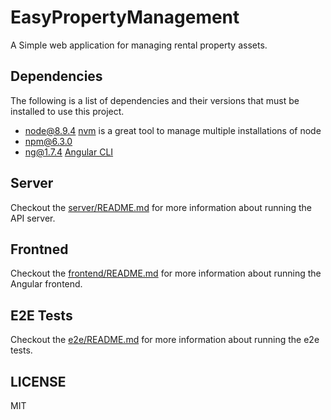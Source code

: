 # EasyPropertyManagement

A Simple web application for managing rental property assets.

## Dependencies

The following is a list of dependencies and their versions that must be installed to use this project.

* node@8.9.4 [nvm](https://github.com/creationix/nvm) is a great tool to manage multiple installations of node
* npm@6.3.0
* ng@1.7.4 [Angular CLI](https://cli.angular.io/)

## Server

Checkout the [server/README.md](https://github.com/suitespot/EasyPropertyManagementQA/blob/master/server/README.md) for more information about running the API server.

## Frontned

Checkout the [frontend/README.md](https://github.com/suitespot/EasyPropertyManagementQA/blob/master/frontend/README.md) for more information about running the Angular frontend.

## E2E Tests

Checkout the [e2e/README.md](https://github.com/suitespot/EasyPropertyManagementQA/blob/master/e2e/README.md) for more information about running the e2e tests.


## LICENSE

MIT
